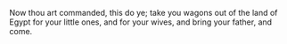 Now thou art commanded, this do ye; take you wagons out of the land of Egypt for your little ones, and for your wives, and bring your father, and come.
